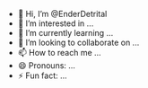 - 👋 Hi, I’m @EnderDetrital
- 👀 I’m interested in ...
- 🌱 I’m currently learning ...
- 💞️ I’m looking to collaborate on ...
- 📫 How to reach me ...
- 😄 Pronouns: ...
- ⚡ Fun fact: ...

<!---
EnderDetrital/EnderDetrital is a ✨ special ✨ repository because its `README.md` (this file) appears on your GitHub profile.
You can click the Preview link to take a look at your changes.
--->
